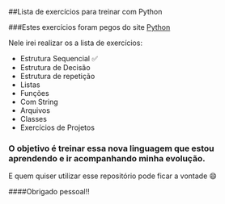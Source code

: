 ##Lista de exercícios para treinar com Python

###Estes exercícios foram pegos do site [Python](https://wiki.python.org.br/ListaDeExercicios)

Nele irei realizar os a lista de exercícios:

- Estrutura Sequencial ✅
- Estrutura de Decisão
- Estrutura de repetição
- Listas
- Funções
- Com String
- Arquivos
- Classes
- Exercícios de Projetos

### O objetivo é treinar essa nova linguagem que estou aprendendo e ir acompanhando minha evolução.
E quem quiser utilizar esse repositório pode ficar a vontade 😄


####Obrigado pessoal!!
